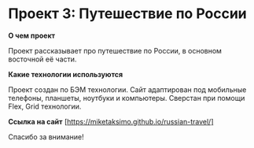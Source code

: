 # Проект 3: Путешествие по России

**О чем проект**

Проект рассказывает про путешествие по России, в основном восточной её части.

**Какие технологии используются**

Проект создан по БЭМ технологии. Сайт адаптирован под мобильные телефоны, планшеты, ноутбуки и компьютеры. Сверстан при помощи Flex, Grid технологии.  

**Ссылка на сайт**
[https://miketaksimo.github.io/russian-travel/]

Спасибо за внимание!
